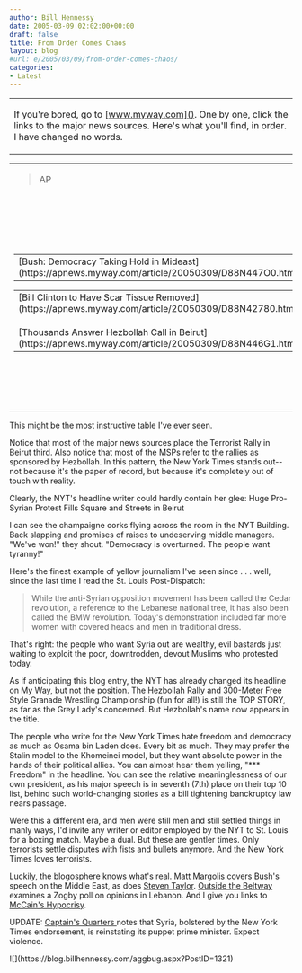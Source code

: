 ```yaml
---
author: Bill Hennessy
date: 2005-03-09 02:02:00+00:00
draft: false
title: From Order Comes Chaos
layout: blog
#url: e/2005/03/09/from-order-comes-chaos/
categories:
- Latest
---
```


<table >
<tr >
<td >

If you're bored, go to [www.myway.com](). One by one, click the links to the major news sources. Here's what you'll find, in order. I have changed no words. </table>


> 
<table >

<tr >

> <td >

> 
> AP
> 
> </td>

> <td >Reuters
> </td>

> <td >NY Times
> </td></tr>
<tr >

> <td >

> 
> 
<table >

<tr >

> <td >[Bush: Democracy Taking Hold in Mideast](https://apnews.myway.com/article/20050309/D88N447O0.html)
> </td></tr></table>
<table >

<tr >

> <td >[Bill Clinton to Have Scar Tissue Removed](https://apnews.myway.com/article/20050309/D88N42780.html)   

> </td></tr>
<tr >

> <td >[Thousands Answer Hezbollah Call in Beirut](https://apnews.myway.com/article/20050309/D88N446G1.html)
> </td></tr></table>
> 
> </td>

> <td >
<table >

<tr >

> <td >[Bush Demands Syria Out of Lebanon by May](https://reuters.myway.com/article/20050308/2005-03-08T232100Z_01_N08194802_RTRIDST_0_NEWS-BUSH-DC.html)  

> </td></tr></table>
<table >

<tr >

> <td >[Bill Clinton to Have Follow-Up Surgery](https://reuters.myway.com/article/20050308/2005-03-08T195904Z_01_N08168459_RTRIDST_0_NEWS-PEOPLE-CLINTON-DC.html)  

> </td></tr></table>[Boosted by Huge Rally, Lebanon's Lahoud Meets MPs](https://reuters.myway.com/article/20050308/2005-03-08T230909Z_01_L08377200_RTRIDST_0_NEWS-LEBANON-DC.html)
> </td>

> <td >
<table >

<tr >

> <td >[Huge Pro-Syrian Protest Fills Square and Streets in Beirut](https://www.nytimes.com/2005/03/08/international/middleeast/08cnd-beirut.html?ex=1110949200&en=baf2eff2ec3e2f4a&ei=5065&partner=MYWAY)
> </td></tr></table>

> 
> [Bill Tightening Bankruptcy Law Nears Senate Passage](https://www.nytimes.com/2005/03/08/politics/08cnd-bankrupt.html?ex=1110949200&en=9a273a072932f651&ei=5065&partner=MYWAY)  
[.](https://www.nytimes.com/2005/03/08/international/europe/08cnd-chechnya.html?ex=1110949200&en=2b2f5290b73089f5&ei=5065&partner=MYWAY) . .  
[Bush Vows to Hold Course on Promoting Democracy](https://www.nytimes.com/2005/03/08/international/middleeast/08cnd-prex.html?ex=1110949200&en=e244e59baab029bc&ei=5065&partner=MYWAY)
> 
> </td></tr></table>




This might be the most instructive table I've ever seen. 




Notice that most of the major news sources place the Terrorist Rally in Beirut third. Also notice that most of the MSPs refer to the rallies as sponsored by Hezbollah. In this pattern, the New York Times stands out--not because it's the paper of record, but because it's completely out of touch with reality.




Clearly, the NYT's headline writer could hardly contain her glee: Huge Pro-Syrian Protest Fills Square and Streets in Beirut




I can see the champaigne corks flying across the room in the NYT Building. Back slapping and promises of raises to undeserving middle managers. "We've won!" they shout. "Democracy is overturned. The people want tyranny!" 




Here's the finest example of yellow journalism I've seen since . . . well, since the last time I read the St. Louis Post-Dispatch:




> 

> 
> While the anti-Syrian opposition movement has been called the Cedar revolution, a reference to the Lebanese national tree, it has also been called the BMW revolution. Today's demonstration included far more women with covered heads and men in traditional dress.
> 
> 




That's right: the people who want Syria out are wealthy, evil bastards just waiting to exploit the poor, downtrodden, devout Muslims who protested today.




As if anticipating this blog entry, the NYT has already changed its headline on My Way, but not the position. The Hezbollah Rally and 300-Meter Free Style Granade Wrestling Championship (fun for all!) is still the TOP STORY, as far as the Grey Lady's concerned. But Hezbollah's name now appears in the title.




The people who write for the New York Times hate freedom and democracy as much as Osama bin Laden does. Every bit as much. They may prefer the Stalin model to the Khomeinei model, but they want absolute power in the hands of their political allies. You can almost hear them yelling, "*** Freedom" in the headline. You can see the relative meaninglessness of our own president, as his major speech is in seventh (7th) place on their top 10 list, behind such world-changing stories as a bill tightening banckruptcy law nears passage.




Were this a different era, and men were still men and still settled things in manly ways, I'd invite any writer or editor employed by the NYT to St. Louis for a boxing match. Maybe a dual. But these are gentler times. Only terrorists settle disputes with fists and bullets anymore. And the New York Times loves terrorists.




Luckily, the blogosphere knows what's real. [Matt Margolis ](https://www.blogsforbush.com/mt/archives/003905.html)covers Bush's speech on the Middle East, as does [Steven Taylor](https://www.poliblogger.com/index.php?p=6419). [Outside the Beltway ](https://www.outsidethebeltway.com/archives/9533)examines a Zogby poll on opinions in Lebanon. And I give you links to [McCain's Hypocrisy](https://blog.billhennessy.com/blogs/hennessys_view/archive/2005/03/07/1318.aspx).




UPDATE: [ Captain's Quarters ](https://www.captainsquartersblog.com/mt/archives/004019.php)notes that Syria, bolstered by the New York Times endorsement, is reinstating its puppet prime minister. Expect violence.

</td></tr></table>![](https://blog.billhennessy.com/aggbug.aspx?PostID=1321)

